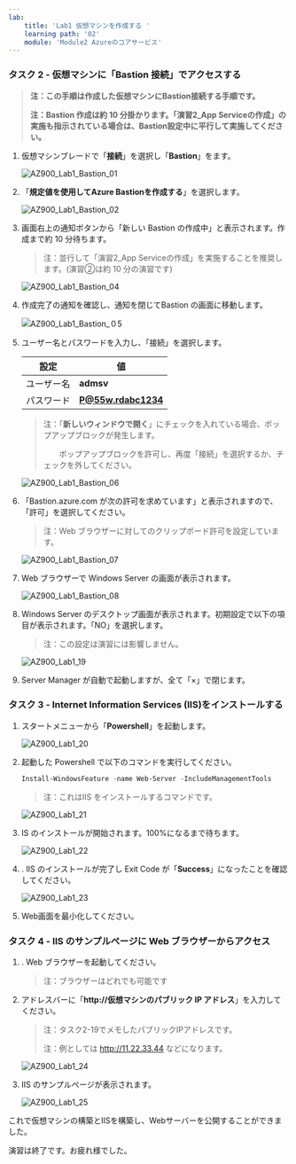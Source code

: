 ```yaml
---
lab:
    title: 'Lab1 仮想マシンを作成する	'
    learning path: '02'
    module: 'Module2 Azureのコアサービス'
---
```


### タスク 2 - 仮想マシンに「Bastion 接続」でアクセスする

> **注：この手順は作成した仮想マシンにBastion接続する手順です。**
>
> **注：Bastion 作成は約 10 分掛かります。「演習2_App Serviceの作成」の実施も指示されている場合は、Bastion設定中に平行して実施してください。**

1. 仮想マシンブレードで「**接続**」を選択し「**Bastion**」をます。

    ![AZ900_Lab1_Bastion_01](./media/AZ900_Lab1_Bastion_01.png)

    

2. 「**規定値を使用してAzure Bastionを作成する**」を選択します。

    ![AZ900_Lab1_Bastion_02](./media/AZ900_Lab1_Bastion_02.png)

    

3. 画面右上の通知ボタンから「新しい Bastion の作成中」と表示されます。作成まで約 10 分待ちます。

    > 注：並行して「演習2_App Serviceの作成」を実施することを推奨します。(演習②は約 10 分の演習です)
    
    ![AZ900_Lab1_Bastion_04](./media/AZ900_Lab1_Bastion_04.png)
    
    
    
5. 作成完了の通知を確認し、通知を閉じてBastion の画面に移動します。

    ![AZ900_Lab1_Bastion_０5](./media/AZ900_Lab1_Bastion_05.png)

    

6. ユーザー名とパスワードを入力し、「接続」を選択します。

    | 設定       | 値                  |
    | ---------- | ------------------- |
    | ユーザー名 | **admsv**           |
    | パスワード | **P@55w.rdabc1234** |

    > 注：「**新しいウィンドウで開く**」にチェックを入れている場合、ポップアップブロックが発生します。 
    >
    > 　　ポップアップブロックを許可し、再度「接続」を選択するか、チェックを外してください。

    ![AZ900_Lab1_Bastion_06](./media/AZ900_Lab1_Bastion_06.png)

    

7. 「Bastion.azure.com が次の許可を求めています」と表示されますので、「許可」を選択してください。 

    > 注：Web ブラウザーに対してのクリップボード許可を設定しています。

    ![AZ900_Lab1_Bastion_07](./media/AZ900_Lab1_Bastion_07.png)

    

8. Web ブラウザーで Windows Server の画面が表示されます。

    ![AZ900_Lab1_Bastion_08](./media/AZ900_Lab1_Bastion_08.png)

    

9. Windows Server のデスクトップ画面が表示されます。初期設定で以下の項目が表示されます。「NO」を選択します。

    > 注：この設定は演習には影響しません。

    ![AZ900_Lab1_19](./media/AZ900_Lab1_19.png)

    

6. Server Manager が自動で起動しますが、全て「×」で閉じます。



### タスク 3 - Internet Information Services (IIS)をインストールする

1. スタートメニューから「**Powershell**」を起動します。

   ![AZ900_Lab1_20](./media/AZ900_Lab1_20.png)

   

2. 起動した Powershell で以下のコマンドを実行してください。

   ```powershell
   Install-WindowsFeature -name Web-Server -IncludeManagementTools
   ```

   > 注：これはIIS をインストールするコマンドです。

   ![AZ900_Lab1_21](./media/AZ900_Lab1_21.png)

   

3. IS のインストールが開始されます。100%になるまで待ちます。

   ![AZ900_Lab1_22](./media/AZ900_Lab1_22.png)

   

4. . IIS のインストールが完了し Exit Code が「**Success**」になったことを確認してください。

   ![AZ900_Lab1_23](./media/AZ900_Lab1_23.png)

   

5. Web画面を最小化してください。

     

### タスク 4 - IIS のサンプルページに Web ブラウザーからアクセス

1. . Web ブラウザーを起動してください。

   > 注：ブラウザーはどれでも可能です

   

2. アドレスバーに「**http://仮想マシンのパブリック IP アドレス**」を入力してください。

   > 注：タスク2-19でメモしたパブリックIPアドレスです。
   >
   > 注：例としては http://11.22.33.44 などになります。

   ![AZ900_Lab1_24](./media/AZ900_Lab1_24.png)

   

3. IIS のサンプルページが表示されます。

   ![AZ900_Lab1_25](./media/AZ900_Lab1_25.png)



これで仮想マシンの構築とIISを構築し、Webサーバーを公開することができました。

演習は終了です。お疲れ様でした。

